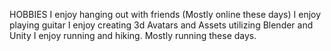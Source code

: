 HOBBIES
I enjoy hanging out with friends (Mostly online these days)
I enjoy playing guitar
I enjoy creating 3d Avatars and Assets utilizing Blender and Unity
I enjoy running and hiking. Mostly running these days.
